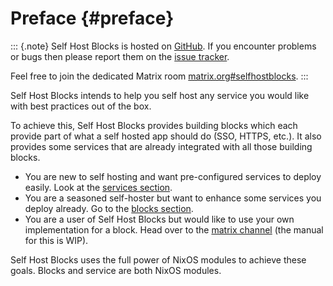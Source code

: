 # Preface {#preface}

::: {.note}
Self Host Blocks is hosted on [GitHub](https://github.com/ibizaman/selfhostblocks). If you encounter
problems or bugs then please report them on the [issue
tracker](https://github.com/ibizaman/selfhostblocks/issues).

Feel free to join the dedicated Matrix room
[matrix.org#selfhostblocks](https://matrix.to/#/#selfhostblocks:matrix.org).
:::

Self Host Blocks intends to help you self host any service you would like with best practices out of
the box.

To achieve this, Self Host Blocks provides building blocks which each provide part of what a self
hosted app should do (SSO, HTTPS, etc.). It also provides some services that are already integrated
with all those building blocks.

- You are new to self hosting and want pre-configured services to deploy easily. Look at the
  [services section](services.html).
- You are a seasoned self-hoster but want to enhance some services you deploy already. Go to the
  [blocks section](blocks.html).
- You are a user of Self Host Blocks but would like to use your own implementation for a block. Head
  over to the [matrix channel](https://matrix.to/#/#selfhostblocks:matrix.org) (the manual for this
  is WIP).

Self Host Blocks uses the full power of NixOS modules to achieve these goals. Blocks and service are
both NixOS modules.
